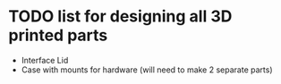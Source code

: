 # TODO list for designing all 3D printed parts

- Interface Lid
- Case with mounts for hardware (will need to make 2 separate parts)
